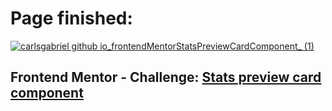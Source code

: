# Page finished:
<a href="https://carlsgabriel.github.io/frontendMentorStatsPreviewCardComponent/">![carlsgabriel github io_frontendMentorStatsPreviewCardComponent_ (1)](https://github.com/Eyad-Ashraf-2008/Front-end-Project-8)</a>

## Frontend Mentor - Challenge: <a href="https://www.frontendmentor.io/solutions/html-and-css-0cjms21lGq">Stats preview card component</a>
